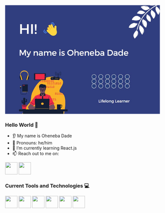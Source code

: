 ###
<img src="https://github.com/Oheneba-Dade/Oheneba-Dade/blob/main/readme%20image.jpg" alt="Banner Image">
<link rel="stylesheet" href="https://cdn.jsdelivr.net/gh/devicons/devicon@v2.15.1/devicon.min.css">


### Hello World 👋
* 👂 My name is Oheneba Dade
* 👩 Pronouns: he/him
* 🌱 I’m currently learning React.js
* 📫 Reach out to me on: <br>
<div>
<a href="https://www.linkedin.com/in/oheneba-dade"> <img src="https://cdn.jsdelivr.net/gh/devicons/devicon/icons/linkedin/linkedin-original.svg" width="40px" height="40px"/></a>
<a href="https://www.twitter.com/ohkwade"> <img src="https://cdn.jsdelivr.net/gh/devicons/devicon/icons/twitter/twitter-original.svg" width="40px" height="40px"/> </a>
</div>

### Current Tools and Technologies 💻
<div>
<img src="https://cdn.jsdelivr.net/gh/devicons/devicon/icons/javascript/javascript-original.svg" width="40px" height="40px" />
<img src="https://cdn.jsdelivr.net/gh/devicons/devicon/icons/java/java-original-wordmark.svg" width="40px" height="40px"/>
<img src="https://cdn.jsdelivr.net/gh/devicons/devicon/icons/python/python-original.svg" width="40px" height="40px"/>
<img src="https://cdn.jsdelivr.net/gh/devicons/devicon/icons/html5/html5-original-wordmark.svg" width="40px" height="40px"/>
<img src="https://cdn.jsdelivr.net/gh/devicons/devicon/icons/css3/css3-original-wordmark.svg" width="40px" height="40px"/>
<img src="https://cdn.jsdelivr.net/gh/devicons/devicon/icons/react/react-original-wordmark.svg" width="40px" height="40px"/>
</div>
                
          
          
          
          
